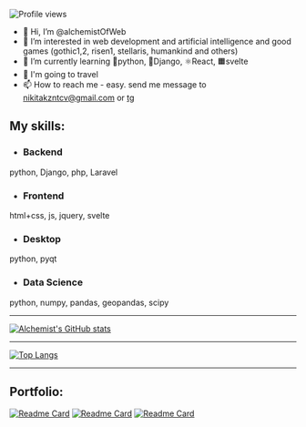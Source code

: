 ![Profile views](https://gpvc.arturio.dev/alchemistOfWeb)

- 👋 Hi, I’m @alchemistOfWeb
- 👀 I’m interested in web development and artificial intelligence and good games (gothic1,2, risen1, stellaris, humankind and others)
- 🌱 I’m currently learning 🐍python, 🚀Django, ⚛React, 🟧svelte
- 🎯 I'm going to travel
- 📫 How to reach me - easy. send me message to nikitakzntcv@gmail.com or [tg](https://t.me/Nikitas_ascendance)

## My skills:
- ### Backend
python, Django, php, Laravel
- ### Frontend
html+css, js, jquery, svelte
- ### Desktop 
python, pyqt
- ### Data Science
python, numpy, pandas, geopandas, scipy

<hr>

[![Alchemist's GitHub stats](https://github-readme-stats.vercel.app/api?username=alchemistOfWeb&theme=dark&show_icons=true&include_all_commits=true&count_private=true&hide=prs)](https://github.com/alchemistOfWeb/github-readme-stats)

<hr>

[![Top Langs](https://github-readme-stats.vercel.app/api/top-langs/?username=alchemistOfWeb&layout=compact&theme=dark)](https://github.com/alchemistOfWeb/github-readme-stats)

<hr>
<h2> Portfolio: </h2>

[![Readme Card](https://github-readme-stats.vercel.app/api/pin/?username=alchemistOfWeb&repo=solarSystemTour&theme=dark)](https://github.com/alchemistOfWeb/solarSystemTour)
[![Readme Card](https://github-readme-stats.vercel.app/api/pin/?username=alchemistOfWeb&repo=film_base&theme=dark)](https://github.com/alchemistOfWeb/film_base)
[![Readme Card](https://github-readme-stats.vercel.app/api/pin/?username=alchemistOfWeb&repo=Kanban_board_bkend&theme=dark)](https://github.com/alchemistOfWeb/Kanban_board_bkend)


<!---
alchemistOfWeb/alchemistOfWeb is a ✨ special ✨ repository because its `README.md` (this file) appears on your GitHub profile.
You can click the Preview link to take a look at your changes.
🐋docker, 🧠neural networks
--->

